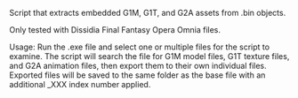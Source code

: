 Script that extracts embedded G1M, G1T, and G2A assets from .bin objects.

Only tested with Dissidia Final Fantasy Opera Omnia files.

Usage:
Run the .exe file and select one or multiple files for the script to examine.  The script will search the file for G1M model files, G1T texture files, and G2A animation files, then export them to their own individual files.  Exported files will be saved to the same folder as the base file with an additional _XXX index number applied.
